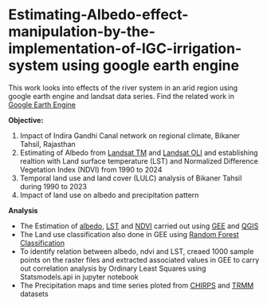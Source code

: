 # Estimating-Albedo-effect-manipulation-by-the-implementation-of-IGC-irrigation-system using google earth engine
This work looks into effects of the river system in an arid region using google earth engine and landsat data series.
Find the related work in [Google Earth Engine](https://code.earthengine.google.com/?accept_repo=users/b171905/ESS_Project) 

**Objective:**
1. Impact of Indira Gandhi Canal network on regional climate, Bikaner Tahsil, Rajasthan
2. Estimating of Albedo from [Landsat TM](https://developers.google.com/earth-engine/datasets/catalog/LANDSAT_LT05_C02_T1_L2) and [Landsat OLI](https://developers.google.com/earth-engine/datasets/catalog/LANDSAT_LC08_C02_T1_L2) and establishing realtion with Land surface temperature (LST) and Normalized Difference Vegetation Index (NDVI) from 1990 to 2024
3. Temporal land use and land cover (LULC) analysis of Bikaner Tahsil during 1990 to 2023
4. Impact of land use on albedo and precipitation pattern 

**Analysis**
- The Estimation of [albedo](https://ieeexplore.ieee.org/abstract/document/7976307), [LST](https://www.sciencedirect.com/science/article/pii/S2352938521002019) and [NDVI](https://www.researchgate.net/profile/Jan-Niklas-Schmid/publication/320708352_Using_Google_Earth_Engine_for_Landsat_NDVI_time_series_analysis_to_indicate_the_present_status_of_forest_stands/links/5d29201b458515c11c2ab18e/Using-Google-Earth-Engine-for-Landsat-NDVI-time-series-analysis-to-indicate-the-present-status-of-forest-stands.pdf) carried out using [GEE](https://earthengine.google.com/) and [QGIS](https://qgis.org/download/)
- The Land use classification also done in GEE using [Random Forest Classification](https://www.mdpi.com/2072-4292/14/11/2654) 
- To identify relation between albedo, ndvi and LST, creaed 1000 sample points on the raster files and extracted associated values in GEE to carry out correlation analysis by Ordinary Least Squares using Statsmodels.api in jupyter notebook
- The Precipitation maps and time series ploted from [CHIRPS](https://developers.google.com/earth-engine/datasets/catalog/UCSB-CHG_CHIRPS_PENTAD) and [TRMM](https://developers.google.com/earth-engine/datasets/catalog/TRMM_3B43V7) datasets
